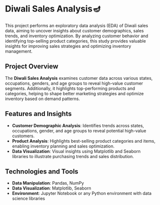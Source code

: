 # Diwali Sales Analysis🪔

This project performs an exploratory data analysis (EDA) of Diwali sales data, aiming to uncover insights about customer demographics, sales trends, and inventory optimization. By analyzing customer behavior and identifying top-selling product categories, this study provides valuable insights for improving sales strategies and optimizing inventory management.

## Project Overview

The **Diwali Sales Analysis** examines customer data across various states, occupations, genders, and age groups to reveal high-value customer segments. Additionally, it highlights top-performing products and categories, helping to shape better marketing strategies and optimize inventory based on demand patterns.

## Features and Insights

- **Customer Demographic Analysis**: Identifies trends across states, occupations, gender, and age groups to reveal potential high-value customers.
- **Product Analysis**: Highlights best-selling product categories and items, enabling inventory planning and sales optimization.
- **Data Visualization**: Visual insights using Matplotlib and Seaborn libraries to illustrate purchasing trends and sales distribution.

## Technologies and Tools

- **Data Manipulation**: Pandas, NumPy
- **Data Visualization**: Matplotlib, Seaborn
- **Environment**: Jupyter Notebook or any Python environment with data science libraries
